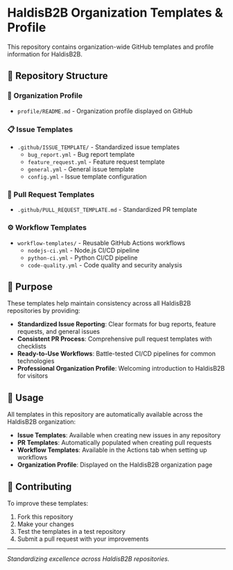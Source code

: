 # HaldisB2B Organization Templates & Profile

This repository contains organization-wide GitHub templates and profile information for HaldisB2B.

## 📁 Repository Structure

### 🏢 Organization Profile
- `profile/README.md` - Organization profile displayed on GitHub

### 📋 Issue Templates
- `.github/ISSUE_TEMPLATE/` - Standardized issue templates
  - `bug_report.yml` - Bug report template
  - `feature_request.yml` - Feature request template
  - `general.yml` - General issue template
  - `config.yml` - Issue template configuration

### 🔄 Pull Request Templates
- `.github/PULL_REQUEST_TEMPLATE.md` - Standardized PR template

### ⚙️ Workflow Templates
- `workflow-templates/` - Reusable GitHub Actions workflows
  - `nodejs-ci.yml` - Node.js CI/CD pipeline
  - `python-ci.yml` - Python CI/CD pipeline
  - `code-quality.yml` - Code quality and security analysis

## 🎯 Purpose

These templates help maintain consistency across all HaldisB2B repositories by providing:

- **Standardized Issue Reporting**: Clear formats for bug reports, feature requests, and general issues
- **Consistent PR Process**: Comprehensive pull request templates with checklists
- **Ready-to-Use Workflows**: Battle-tested CI/CD pipelines for common technologies
- **Professional Organization Profile**: Welcoming introduction to HaldisB2B for visitors

## 🚀 Usage

All templates in this repository are automatically available across the HaldisB2B organization:

- **Issue Templates**: Available when creating new issues in any repository
- **PR Templates**: Automatically populated when creating pull requests
- **Workflow Templates**: Available in the Actions tab when setting up workflows
- **Organization Profile**: Displayed on the HaldisB2B organization page

## 🤝 Contributing

To improve these templates:

1. Fork this repository
2. Make your changes
3. Test the templates in a test repository
4. Submit a pull request with your improvements

---

*Standardizing excellence across HaldisB2B repositories.*
